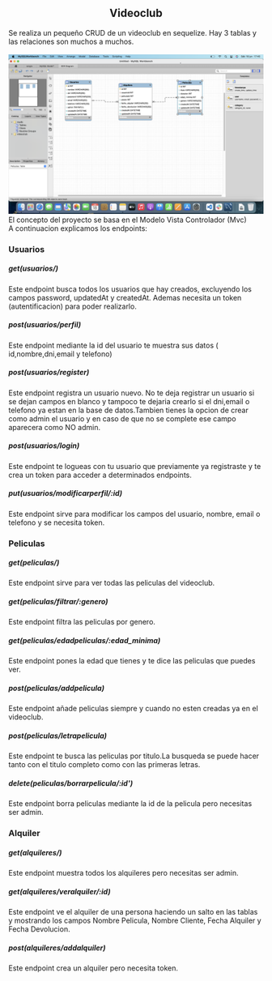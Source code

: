 <p align="center">
</p>
<h2 align="center">Videoclub</h2>
<p>Se realiza un pequeño CRUD de un videoclub en sequelize. Hay 3 tablas y las relaciones son muchos a muchos.<br>
<br>
<img src="/img/relaciones.png"><br>
El concepto del proyecto se basa en el Modelo Vista Controlador (Mvc)<br>
A continuacion explicamos los endpoints:<br>
<h3><p>Usuarios</p></h3>
<h5>get(usuarios/)</h5> Este endpoint busca todos los usuarios que hay creados, excluyendo los campos password, updatedAt y createdAt. Ademas necesita un token (autentificacion) para poder realizarlo.<br>
<h5>post(usuarios/perfil)</h5> Este endpoint mediante la id del usuario te muestra sus datos ( id,nombre,dni,email y telefono)<br>
<h5>post(usuarios/register)</h5> Este endpoint registra un usuario nuevo. No te deja registrar un usuario si se dejan campos en blanco y tampoco te dejaria crearlo si el dni,email o telefono ya estan en la base de datos.Tambien tienes la opcion de crear como admin el usuario y en caso de que no se complete ese campo aparecera como NO admin.<br>
<h5>post(usuarios/login)</h5> Este endpoint te logueas con tu usuario que previamente ya registraste y te crea un token para acceder a determinados endpoints.<br>
<h5>put(usuarios/modificarperfil/:id)</h5> Este endpoint sirve para modificar los campos del usuario, nombre, email o telefono y se necesita token.<br>
<h3>Peliculas</h3>
<h5>get(peliculas/)</h5> Este endpoint sirve para ver todas las peliculas del videoclub.<br>
<h5>get(peliculas/filtrar/:genero)</h5> Este endpoint filtra las peliculas por genero.<br>
<h5>get(peliculas/edadpeliculas/:edad_minima)</h5> Este endpoint pones la edad que tienes y te dice las peliculas que puedes ver.<br>
<h5>post(peliculas/addpelicula)</h5> Este endpoint añade peliculas siempre y cuando no esten creadas ya en el videoclub.<br>
<h5>post(peliculas/letrapelicula)</h5>Este endpoint te busca las peliculas por titulo.La busqueda se puede hacer tanto con el titulo completo como con las primeras letras.<br>
<h5>delete(peliculas/borrarpelicula/:id')</h5> Este endpoint borra peliculas mediante la id de la pelicula pero necesitas ser admin.<br>
<h3>Alquiler</h3>
<h5>get(alquileres/)</h5>Este endpoint muestra todos los alquileres pero necesitas ser admin.<br>
<h5>get(alquileres/veralquiler/:id)</h5>Este endpoint ve el alquiler de una persona haciendo un salto en las tablas y mostrando los campos Nombre Pelicula, Nombre Cliente, Fecha Alquiler y Fecha Devolucion.<br>
<h5>post(alquileres/addalquiler)</h5>Este endpoint crea un alquiler pero necesita token.<br>
</p>

